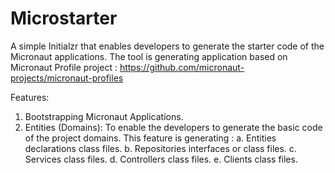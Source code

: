 # Microstarter
A simple Initialzr that enables developers to generate the starter code of the Micronaut applications. 
The tool is generating application based on Micronaut Profile project : 
https://github.com/micronaut-projects/micronaut-profiles

Features: 
1. Bootstrapping Micronaut Applications. 
2. Entities (Domains): To enable the developers to generate the basic code of the project domains. This feature is generating : 
  a. Entities declarations class files. 
  b. Repositories interfaces or class files. 
  c. Services class files. 
  d. Controllers class files. 
  e. Clients class files. 
  
  
  

